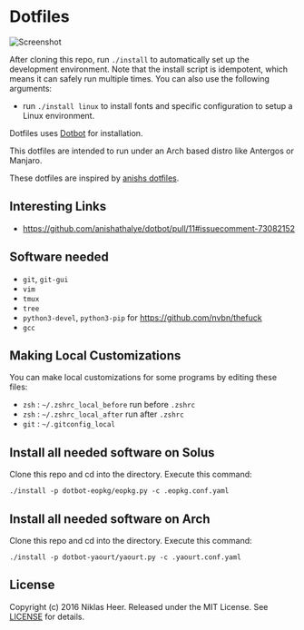 # Dotfiles

![Screenshot](https://raw.githubusercontent.com/niklas-heer/dotfiles/master/.github/images/zsh_01.png)

After cloning this repo, run `./install` to automatically set up the development
environment. Note that the install script is idempotent, which means it can safely run
multiple times. You can also use the following arguments:

- run `./install linux` to install fonts and specific configuration to setup a Linux environment.

Dotfiles uses [Dotbot][dotbot] for installation.

This dotfiles are intended to run under an Arch based distro like Antergos or Manjaro.

These dotfiles are inspired by [anishs dotfiles](https://github.com/anishathalye/dotfiles).

## Interesting Links

- https://github.com/anishathalye/dotbot/pull/11#issuecomment-73082152

Software needed
---------------

* `git`, `git-gui`
* `vim`
* `tmux`
* `tree`
* `python3-devel`, `python3-pip` for https://github.com/nvbn/thefuck
* `gcc`

Making Local Customizations
---------------------------

You can make local customizations for some programs by editing these files:

* `zsh` : `~/.zshrc_local_before` run before `.zshrc`
* `zsh` : `~/.zshrc_local_after` run after `.zshrc`
* `git` : `~/.gitconfig_local`

## Install all needed software on Solus

Clone this repo and cd into the directory. Execute this command:

`./install -p dotbot-eopkg/eopkg.py -c .eopkg.conf.yaml`

## Install all needed software on Arch

Clone this repo and cd into the directory. Execute this command:

`./install -p dotbot-yaourt/yaourt.py -c .yaourt.conf.yaml`

## License

Copyright (c) 2016 Niklas Heer. Released under the MIT License. See
[LICENSE][license] for details.

[dotbot]: https://github.com/anishathalye/dotbot
[license]: LICENSE
